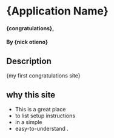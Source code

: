 # {Application Name}
#### {congratulations}, 
#### By **{nick otieno}**
## Description
{my first congratulations site}
## why this site
* This is a great place
* to list setup instructions
* in a simple
* easy-to-understand .